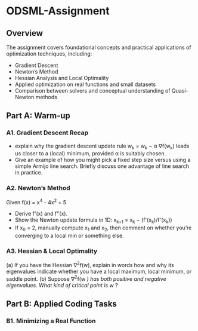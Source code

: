 # ODSML-Assignment

## Overview
The assignment covers foundational concepts and practical applications of optimization techniques, including:
- Gradient Descent
- Newton’s Method
- Hessian Analysis and Local Optimality
- Applied optimization on real functions and small datasets
- Comparison between solvers and conceptual understanding of Quasi-Newton methods

## Part A: Warm-up
### A1. Gradient Descent Recap
- explain why the gradient descent update rule
  w<sub>k</sub> = w<sub>k</sub> − α ∇f(w<sub>k</sub>)
leads us closer to a (local) minimum, provided α is suitably chosen.
- Give an example of how you might pick a fixed step size versus using a simple Armijo line search. Briefly discuss one advantage of line search in practice.

### A2. Newton’s Method
Given f(x) = x<sup>4</sup> - 4x<sup>2</sup> + 5

- Derive f'(x) and f"(x).
- Show the Newton update formula in 1D: x<sub>k+1</sub> = x<sub>k</sub> − (f'(x<sub>k</sub>)/f'(x<sub>k</sub>))
- If x<sub>0</sub> = 2, manually compute x<sub>1</sub> and x<sub>2</sub>, then comment on whether you’re converging to a local min or something else.

### A3. Hessian & Local Optimality
(a) If you have the Hessian ∇<sup>2</sup>f(w), explain in words how and why its eigenvalues indicate whether you have a local maximum, local minimum, or saddle point.
(b) Suppose ∇<sup>2</sup>f(w<sup>*</sup> ) has both positive and negative eigenvalues. What kind of critical point is w<sup>*</sup> ?

## Part B: Applied Coding Tasks
### B1. Minimizing a Real Function
